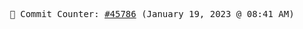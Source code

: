 <p align="center">
    <samp>
        📮 Commit Counter: <a href="https://github.com/Javascript-void0/Javascript-void0/commits/main">#45786</a> (January 19, 2023 @ 08:41 AM)
    </samp>
</p>